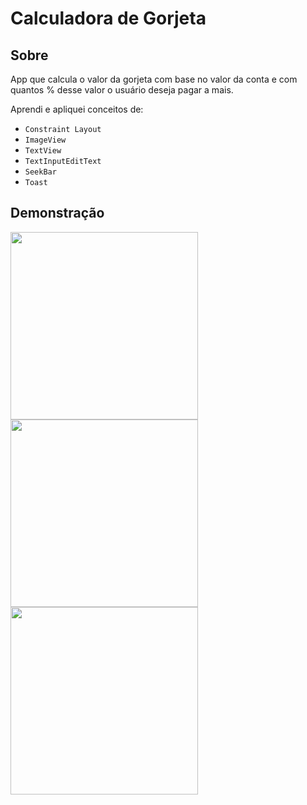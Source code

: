 # Calculadora de Gorjeta

## Sobre
App que calcula o valor da gorjeta com base no valor da conta e com quantos % desse valor o usuário deseja pagar a mais.

Aprendi e apliquei conceitos de:
* `Constraint Layout`
* `ImageView`
* `TextView`
* `TextInputEditText`
* `SeekBar`
* `Toast`

## Demonstração
<img src="https://github.com/user-attachments/assets/d9fc40b8-920a-4441-9c74-8247e235a339" width="300">

<img src="https://github.com/user-attachments/assets/2d4ab976-c73d-4959-a05a-a7fb7112cdaf" width="300">

<img src="https://github.com/user-attachments/assets/36a09b04-d2bc-4a34-b455-7d764aa478d9" width="300">


